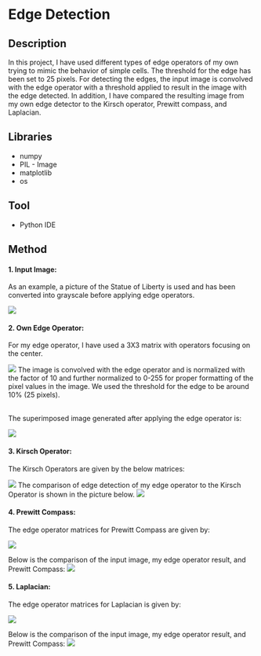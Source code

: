 # Edge Detection
## Description
In this project, I have used different types of edge operators of my own trying to mimic the behavior of simple cells. The threshold for the edge has been set to 25 pixels. For detecting the edges, the input image is convolved with the edge operator with a threshold applied to result in the image with the edge detected. In addition, I have compared the resulting image from my own edge detector to the Kirsch operator, Prewitt compass, and Laplacian.  
 
## Libraries 
* numpy
* PIL - Image
* matplotlib
* os

## Tool
* Python IDE

## Method
#### 1.	Input Image:
As an example, a picture of the Statue of Liberty is used and has been converted into grayscale before applying edge operators. 

<img src="https://github.com/bipulsimkhada/Image/blob/main/edge%20detection/statue%20of%20liberty.png">


#### 2.	Own Edge Operator:
For my edge operator, I have used a 3X3 matrix with operators focusing on the center. 

<img src="https://raw.githubusercontent.com/bipulsimkhada/Image/main/edge%20detection/edge%20operator.png">
The image is convolved with the edge operator and is normalized with the factor of 10 and further normalized to 0-255 for proper formatting of the pixel values in the image. We used the threshold for the edge to be around 10% (25 pixels). <br> <br>

The superimposed image generated after applying the edge operator is:

<img src="https://github.com/bipulsimkhada/Image/blob/main/edge%20detection/eo%20sol.png">

#### 3.	Kirsch Operator:
The Kirsch Operators are given by the below matrices: 

<img src="https://github.com/bipulsimkhada/Image/blob/main/edge%20detection/kirsch.png">
The comparison of edge detection of my edge operator to the Kirsch Operator is shown in the picture below.

<img src="https://github.com/bipulsimkhada/Image/blob/main/edge%20detection/kirsch%20compare.png">

#### 4.	Prewitt Compass:
The edge operator matrices for Prewitt Compass are given by:

<img src="https://github.com/bipulsimkhada/Image/blob/main/edge%20detection/Prewitt%20Compass.png">

Below is the comparison of the input image, my edge operator result, and Prewitt Compass:
<img src="https://github.com/bipulsimkhada/Image/blob/main/edge%20detection/Prewitt%20Compass%20compare.png">


#### 5. Laplacian:
The edge operator matrices for Laplacian is given by:

<img src="https://github.com/bipulsimkhada/Image/blob/main/edge%20detection/Laplacian.png">

Below is the comparison of the input image, my edge operator result, and Prewitt Compass:
<img src="https://github.com/bipulsimkhada/Image/blob/main/edge%20detection/Laplacian%20compare.png">

